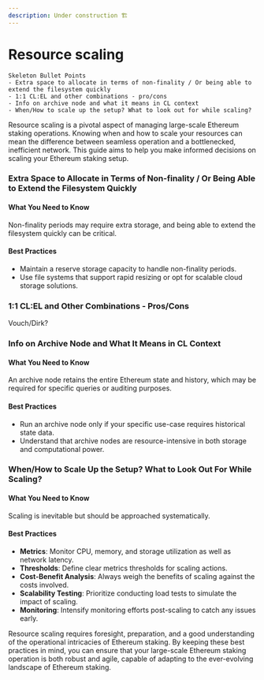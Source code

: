 ```yaml
---
description: Under construction 🏗️
---
```


# Resource scaling

```
Skeleton Bullet Points
- Extra space to allocate in terms of non-finality / Or being able to extend the filesystem quickly
- 1:1 CL:EL and other combinations - pro/cons
- Info on archive node and what it means in CL context
- When/How to scale up the setup? What to look out for while scaling?
```

Resource scaling is a pivotal aspect of managing large-scale Ethereum staking operations. Knowing when and how to scale your resources can mean the difference between seamless operation and a bottlenecked, inefficient network. This guide aims to help you make informed decisions on scaling your Ethereum staking setup.

### Extra Space to Allocate in Terms of Non-finality / Or Being Able to Extend the Filesystem Quickly

#### What You Need to Know

Non-finality periods may require extra storage, and being able to extend the filesystem quickly can be critical.

#### Best Practices

* Maintain a reserve storage capacity to handle non-finality periods.
* Use file systems that support rapid resizing or opt for scalable cloud storage solutions.

### 1:1 CL:EL and Other Combinations - Pros/Cons

Vouch/Dirk?

### Info on Archive Node and What It Means in CL Context

#### What You Need to Know

An archive node retains the entire Ethereum state and history, which may be required for specific queries or auditing purposes.

#### Best Practices

* Run an archive node only if your specific use-case requires historical state data.
* Understand that archive nodes are resource-intensive in both storage and computational power.

### When/How to Scale Up the Setup? What to Look Out For While Scaling?

#### What You Need to Know

Scaling is inevitable but should be approached systematically.

#### Best Practices

* **Metrics**: Monitor CPU, memory, and storage utilization as well as network latency.
* **Thresholds**: Define clear metrics thresholds for scaling actions.
* **Cost-Benefit Analysis**: Always weigh the benefits of scaling against the costs involved.
* **Scalability Testing**: Prioritize conducting load tests to simulate the impact of scaling.
* **Monitoring**: Intensify monitoring efforts post-scaling to catch any issues early.



Resource scaling requires foresight, preparation, and a good understanding of the operational intricacies of Ethereum staking. By keeping these best practices in mind, you can ensure that your large-scale Ethereum staking operation is both robust and agile, capable of adapting to the ever-evolving landscape of Ethereum staking.
